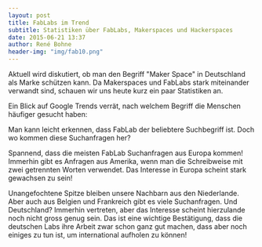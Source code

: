 ```yaml
---
layout: post
title: FabLabs im Trend
subtitle: Statistiken über FabLabs, Makerspaces und Hackerspaces
date: 2015-06-21 13:37
author: René Bohne
header-img: "img/fab10.png"
---
```

Aktuell wird diskutiert, ob man den Begriff "Maker Space" in Deutschland als Marke schützen kann. Da Makerspaces und FabLabs stark miteinander verwandt sind, schauen wir uns heute kurz ein paar Statistiken an.

Ein Blick auf Google Trends verrät, nach welchem Begriff die Menschen häufiger gesucht haben:
<script type="text/javascript" src="//www.google.com/trends/embed.js?hl=de&q=fablab,+hackerspace,+makerspace,+techshop,+fab+lab&cmpt=q&tz=Etc/GMT-2&tz=Etc/GMT-2&content=1&cid=TIMESERIES_GRAPH_0&export=5&w=800&h=600"></script>
Man kann leicht erkennen, dass FabLab der beliebtere Suchbegriff ist. Doch wo kommen diese Suchanfragen her?
<script type="text/javascript" src="//www.google.com/trends/embed.js?hl=de&q=fablab,+hackerspace,+makerspace,+techshop,+fab+lab&cmpt=q&tz=Etc/GMT-2&tz=Etc/GMT-2&content=1&cid=GEO_MAP_4_0&export=5&w=800&h=600"></script>
Spannend, dass die meisten FabLab Suchanfragen aus Europa kommen! Immerhin gibt es Anfragen aus Amerika, wenn man die Schreibweise mit zwei getrennten Worten verwendet. Das Interesse in Europa scheint stark gewachsen zu sein!
<script type="text/javascript" src="//www.google.com/trends/embed.js?hl=de&q=fablab,+hackerspace,+makerspace,+techshop,+fab+lab&cmpt=q&tz=Etc/GMT-2&tz=Etc/GMT-2&content=1&cid=GEO_TABLE_0_0&export=5&w=800&h=600"></script>
Unangefochtene Spitze bleiben unsere Nachbarn aus den Niederlande. Aber auch aus Belgien und Frankreich gibt es viele Suchanfragen. Und Deutschland? Immerhin vertreten, aber das Interesse scheint hierzulande noch nicht gross genug sein. Das ist eine wichtige Bestätigung, dass die deutschen Labs ihre Arbeit zwar schon ganz gut machen, dass aber noch einiges zu tun ist, um international aufholen zu können!
